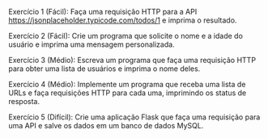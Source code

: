 Exercício 1 (Fácil): Faça uma requisição HTTP para a API https://jsonplaceholder.typicode.com/todos/1 e imprima o resultado.

Exercício 2 (Fácil): Crie um programa que solicite o nome e a idade do usuário e imprima uma mensagem personalizada.

Exercício 3 (Médio): Escreva um programa que faça uma requisição HTTP para obter uma lista de usuários e imprima o nome deles.

Exercício 4 (Médio): Implemente um programa que receba uma lista de URLs e faça requisições HTTP para cada uma, imprimindo os status de resposta.

Exercício 5 (Difícil): Crie uma aplicação Flask que faça uma requisição para uma API e salve os dados em um banco de dados MySQL.
